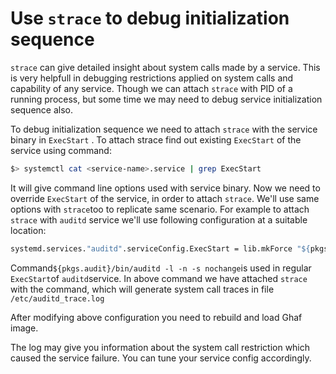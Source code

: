 # Use `strace` to debug initialization sequence

`strace` can give detailed insight about system calls made by a service. This is very helpfull in debugging restrictions applied on system calls and capability of any service. Though we can attach `strace` with PID of  a running process, but some time we may need to debug service initialization sequence also.

To debug initialization sequence we need to attach `strace` with the service binary in `ExecStart` . To attach strace find out existing `ExecStart` of the service using command:

```bash
$> systemctl cat <service-name>.service | grep ExecStart
```

It will give  command line options used with service binary. Now we need to override `ExecStart` of the service, in order to attach `strace`. We'll use same options with `strace`too to replicate same scenario. For example to attach `strace` with `auditd` service we'll use following configuration at a suitable location:

```Nix
systemd.services."auditd".serviceConfig.ExecStart = lib.mkForce "${pkgs.strace}/bin/strace -o /etc/auditd_trace.log ${pkgs.audit}/bin/auditd -l -n -s nochange";
```

Command`${pkgs.audit}/bin/auditd -l -n -s nochange`is used in regular `ExecStart`of `auditd`service. In above command we have attached `strace` with the command, which will generate system call traces in file `/etc/auditd_trace.log`

After modifying above configuration you need to rebuild and load Ghaf image. 

The log may give you information about the system call restriction which caused the service failure. You can tune your service config accordingly.

